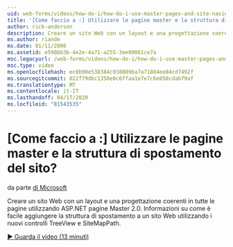 ```yaml
---
uid: web-forms/videos/how-do-i/how-do-i-use-master-pages-and-site-navigation
title: '[Come faccio a :] Utilizzare le pagine master e la struttura di spostamento del sito? | Microsoft Docs'
author: rick-anderson
description: Creare un sito Web con un layout e una progettazione coerenti in tutte le pagine utilizzando ASP.NET pagine Master 2.0. Scopri come è facile aggiungere la navigazione a un sito web...
ms.author: riande
ms.date: 01/11/2006
ms.assetid: e598bb3b-4e2e-4a71-a255-3ee89061ce7a
msc.legacyurl: /web-forms/videos/how-do-i/how-do-i-use-master-pages-and-site-navigation
msc.type: video
ms.openlocfilehash: ec0b90e538384c038809ba7a71884ee84cd7492f
ms.sourcegitcommit: 022f79dbc1350e0c6ffaa1e7e7c6e850cdabf9af
ms.translationtype: MT
ms.contentlocale: it-IT
ms.lasthandoff: 04/17/2020
ms.locfileid: "81543535"
---
```

# <a name="how-do-i-use-master-pages-and-site-navigation"></a>[Come faccio a :] Utilizzare le pagine master e la struttura di spostamento del sito?

da parte [di Microsoft](https://github.com/microsoft)

Creare un sito Web con un layout e una progettazione coerenti in tutte le pagine utilizzando ASP.NET pagine Master 2.0. Informazioni su come è facile aggiungere la struttura di spostamento a un sito Web utilizzando i nuovi controlli TreeView e SiteMapPath.

[&#9654; Guarda il video (13 minuti)](https://channel9.msdn.com/Blogs/ASP-NET-Site-Videos/how-do-i-use-master-pages-and-site-navigation)
